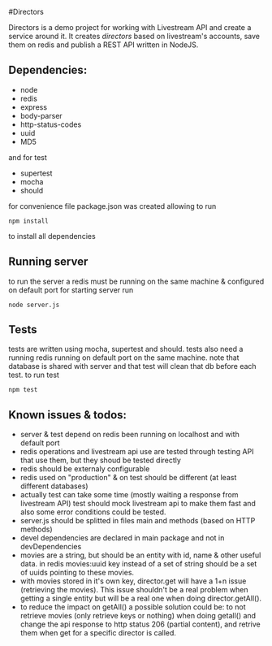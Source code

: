 #Directors

Directors is a demo project for working with Livestream API and create a service around it.
It creates *directors* based on livestream's accounts, save them on redis and publish a REST API
written in NodeJS.

## Dependencies:
 - node
 - redis
 - express
 - body-parser
 - http-status-codes
 - uuid
 - MD5

 and for test
 - supertest
 - mocha
 - should

for convenience file package.json was created allowing to run 
``` 
npm install 
```
to install all dependencies

## Running server
to run the server a redis must be running on the same machine & configured on default port
for starting server run
```
node server.js
```

## Tests
tests are written using mocha, supertest and should.
tests also need a running redis running on default port on the same machine. note that
database is shared with server and that test will clean that db before each test.
to run test 
```
npm test
```

## Known issues & todos:
- server & test depend on redis been running on localhost and with default port
- redis operations and livestream api use are tested through testing API that use them, but they 
  shoud be tested directly
- redis should be externaly configurable 
- redis used on "production" & on test should be different (at least different databases)
- actually test can take some time (mostly waiting a response from livestream API) test should mock livestream api to make them fast and also some error conditions could be tested.
- server.js should be splitted in files main and methods (based on HTTP methods)
- devel dependencies are declared in main package and not in devDependencies 
- movies are a string, but should be an entity with id, name & other useful data. in redis movies:uuid key instead of a set of string should be a set of uuids pointing to these movies. 
- with movies stored in it's own key, director.get will have a 1+n issue (retrieving the movies). This issue shouldn't be a real problem when getting a single entity but will be a real one when doing director.getAll(). 
- to reduce the impact on getAll() a possible solution could be: to not retrieve movies (only retrieve keys or nothing) when doing getall() and change the api response to http status 206 (partial content), and retrive them when get for a specific director is called.
